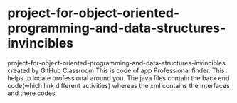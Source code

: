 # project-for-object-oriented-programming-and-data-structures-invincibles
project-for-object-oriented-programming-and-data-structures-invincibles created by GitHub Classroom
This is code of app Professional finder.
This helps to locate professional around you.
The java files contain the back end code(which link different activities) whereas the xml contains the interfaces and there codes 
